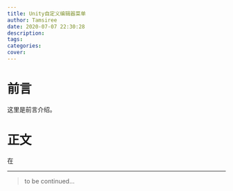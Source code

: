 ```yaml
---
title: Unity自定义编辑器菜单
author: Tamsiree
date: 2020-07-07 22:30:28
description:
tags:
categories:
cover:
---
```

# 前言
这里是前言介绍。

# 正文
在

---
> to be continued...

